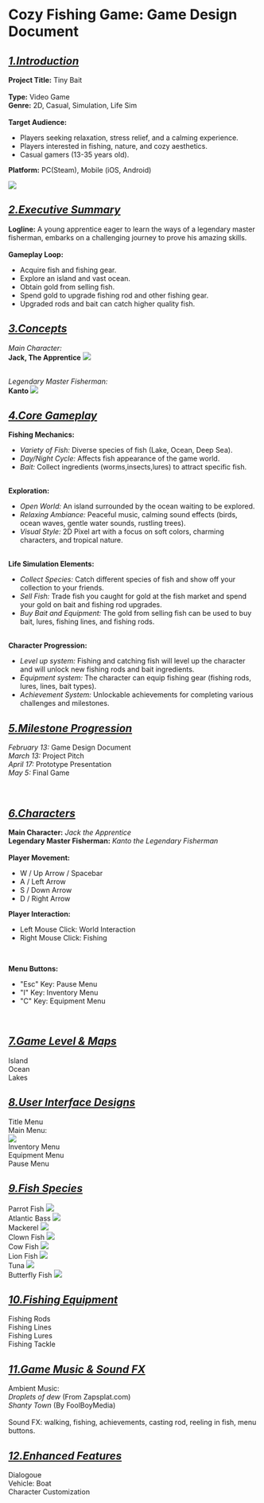 # Cozy Fishing Game: Game Design Document

<h2 align = left>
<u><i>1.Introduction</i></u>
</h2>

<p>
<b>Project Title:</b> Tiny Bait
<br>
<br>
<b>Type:</b> Video Game
<br>
<b>Genre:</b> 2D, Casual, Simulation, Life Sim
<br>
<br>
<b>Target Audience:</b> 
<ul>
    <li>Players seeking relaxation, stress relief, and a calming experience.</li>
    <li>Players interested in fishing, nature, and cozy aesthetics.</li>
    <li>Casual gamers (13-35 years old).</li>
</ul>
<b>Platform:</b> PC(Steam), Mobile (iOS, Android)
</p>

<img src = "https://file.garden/Z14ay7uwgmBSW3CE/Title_Menu_with_Title_Concept.png">

<h2 align = left>
<u><i>2.Executive Summary</i></u>
</h2>


<p>
<b>Logline:</b> A young apprentice eager to learn the ways of a legendary master 
fisherman, embarks on a challenging journey to prove his amazing skills.
<br>
<br>
    <b>Gameplay Loop:</b> 
<br>
<ul>
    <li>Acquire fish and fishing gear.</li>
    <li>Explore an island and vast ocean.</li>
    <li>Obtain gold from selling fish.</li>
    <li>Spend gold to upgrade fishing rod and other fishing gear.</li>
    <li>Upgraded rods and bait can catch higher quality fish.</li>
</ul>
</p>

<h2 align = left>
<u><i>3.Concepts</i></u>
</h2>

<p>
<i>Main Character:</i>
<br>
<b>Jack, The Apprentice</b>
<img src = https://file.garden/Z14ay7uwgmBSW3CE/Jack_The_Apprentice.png>

<br>
<br>

<i>Legendary Master Fisherman:</i>
<br>
<b>Kanto</b>
<img src = "https://file.garden/Z14ay7uwgmBSW3CE/Kanto_Master_Fisherman.png">
</p>

<h2 align = left>
<u><i>4.Core Gameplay</i></u>
</h2>

<p>
<b>Fishing Mechanics:</b>
<ul>
    <li><i>Variety of Fish:</i> Diverse species of fish (Lake, Ocean, Deep Sea).</li>
    <li><i>Day/Night Cycle:</i> Affects fish appearance of the game world.</li>
    <li><i>Bait:</i> Collect ingredients (worms,insects,lures) to attract specific fish.</li>
</ul>
<br>
<b>Exploration:</b> 
<ul>
    <li><i>Open World:</i> An island surrounded by the ocean waiting to be explored.</li>
    <li><i>Relaxing Ambiance:</i> Peaceful music, calming sound effects (birds, 
    ocean waves, gentle water sounds, rustling trees).</li>
    <li><i>Visual Style:</i> 2D Pixel art with a focus on soft colors, charming characters, and tropical nature.</li>
</ul>
<br>
<b>Life Simulation Elements:</b>
<ul>
    <li><i>Collect Species:</i> Catch different species of fish and show off your collection to your friends.</li>
    <li><i>Sell Fish:</i> Trade fish you caught for gold at the fish market and spend your gold on bait and fishing rod upgrades.</li>
    <li><i>Buy Bait and Equipment:</i> The gold from selling fish can be used to buy bait, lures, fishing lines, and fishing rods.</li>
</ul>
<br>
<b>Character Progression:</b>
<ul>
    <li><i>Level up system:</i> Fishing and catching fish will level up the character and will unlock new fishing rods and bait ingredients.</li>
    <li><i>Equipment system:</i> The character can equip fishing gear (fishing rods, lures, lines, bait types).
    </li>
    <li><i>Achievement System:</i> Unlockable achievements for completing various challenges and milestones.</li>
</ul>
</p>

<h2 align = left>
<u><i>5.Milestone Progression</i></u>
</h2>

<p>
<i>February 13:</i> Game Design Document
<br>
<i>March 13:</i> Project Pitch
<br>
<i>April 17:</i> Prototype Presentation
<br>
<i>May 5:</i> Final Game
</p>
<br>

<h2 align = left>
<u><i>6.Characters</i></u>
</h2>

<p>
<b>Main Character:</b> <i>Jack the Apprentice</i>
<br>
<b>Legendary Master Fisherman:</b> <i>Kanto the Legendary Fisherman</i>
<br>
<br>
<b>Player Movement:</b> 
<ul>
    <li>W / Up Arrow / Spacebar</li>
    <li>A / Left Arrow </li>
    <li>S / Down Arrow </li>
    <li>D / Right Arrow </li>
</ul>

<b>Player Interaction:</b> 
<ul>
    <li>Left Mouse Click: World Interaction</li>
    <li>Right Mouse Click: Fishing</li>
</ul>
<br>

<b>Menu Buttons:</b> 
<ul>
    <li>"Esc" Key: Pause Menu</li>
    <li>"I" Key: Inventory Menu</li>
    <li>"C" Key: Equipment Menu</li>
</ul>
<br>

<h2 align = left>
<u><i>7.Game Level & Maps</i></u>
</h2>
<p>
Island
<br>
Ocean
<br>
Lakes
</p>
<h2 align = left>
<u><i>8.User Interface Designs</i></u>
</h2>

<p>
Title Menu
<br>
Main Menu:
<br>
<img src = "https://file.garden/Z14ay7uwgmBSW3CE/Main_Menu_Concept.png">
<br>
Inventory Menu
<br>
Equipment Menu
<br>
Pause Menu

</p>

<h2 align = left>
<u><i>9.Fish Species</i></u>
</h2>

<p>
Parrot Fish
<img src = https://file.garden/Z14ay7uwgmBSW3CE/Parrot_Fish.png>
<br>
Atlantic Bass
<img src = "https://file.garden/Z14ay7uwgmBSW3CE/Atlantic_Bass.png">
<br>
Mackerel
<img src = https://file.garden/Z14ay7uwgmBSW3CE/Fish%20Species%2016x16/Mackerel_Fish.png >
<br>
Clown Fish
<img src = "https://file.garden/Z14ay7uwgmBSW3CE/Clown_Fish.png">
<br>
Cow Fish
<img src = "https://file.garden/Z14ay7uwgmBSW3CE/Cow_Fish.png">
<br>
Lion Fish
<img src = "https://file.garden/Z14ay7uwgmBSW3CE/Lion_Fish.png">
<br>
Tuna
<img src = "https://file.garden/Z14ay7uwgmBSW3CE/Tuna.png">
<br>
Butterfly Fish
<img src = "https://file.garden/Z14ay7uwgmBSW3CE/Butterfly_Fish.png">
<br>
</p>

<h2 align = left>
<u><i>10.Fishing Equipment</i></u>
</h2>
<p>
Fishing Rods
<br>
Fishing Lines
<br>
Fishing Lures
<br>
Fishing Tackle
</p>
<h2 align = left>
<u><i>11.Game Music & Sound FX</i></u>
</h2>

<p>
Ambient Music:
<br>
<i>Droplets of dew</i> (From Zapsplat.com)
<br>
<i>Shanty Town</i> (By FoolBoyMedia)
<br>
<br>
Sound FX: walking, fishing, achievements, casting rod, reeling in fish, 
menu buttons.
<br>


</p>

<h2 align = left>
<u><i>12.Enhanced Features</i></u>
</h2>
<p>
Dialogoue
<br>
Vehicle: Boat
<br>
Character Customization
</p>

</p>












